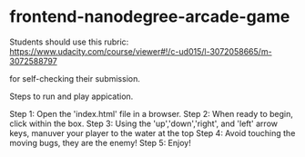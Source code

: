 frontend-nanodegree-arcade-game
===============================

Students should use this rubric: https://www.udacity.com/course/viewer#!/c-ud015/l-3072058665/m-3072588797

for self-checking their submission.

Steps to run and play appication.

Step 1: Open the 'index.html' file in a browser.
Step 2: When ready to begin, click within the box.
Step 3: Using the 'up','down','right', and 'left' arrow keys, manuver your player to the water at the top
Step 4: Avoid touching the moving bugs, they are the enemy!
Step 5: Enjoy!